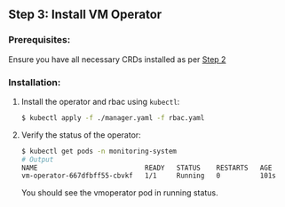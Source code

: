 ## Step 3: Install VM Operator

### Prerequisites:
Ensure you have all necessary CRDs installed as per [Step 2](..%2Fcrds%2Freadme.md)

### Installation:

1. Install the operator and rbac using `kubectl`:

    ```bash
    $ kubectl apply -f ./manager.yaml -f rbac.yaml
    ```

2. Verify the status of the operator:

    ```bash
    $ kubectl get pods -n monitoring-system
    # Output
    NAME                           READY   STATUS    RESTARTS   AGE
    vm-operator-667dfbff55-cbvkf   1/1     Running   0          101s          2023-12-26T12:02:51Z
    ```

   You should see the vmoperator pod in running status.
